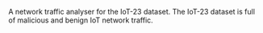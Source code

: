A network traffic analyser for the IoT-23 dataset. The IoT-23 dataset is full of malicious and benign IoT network traffic.